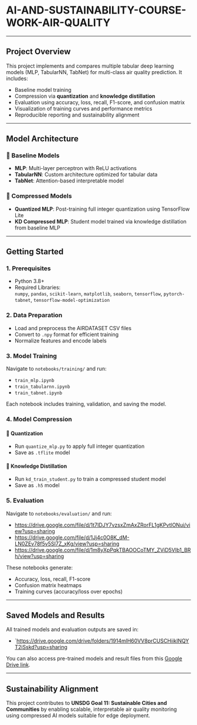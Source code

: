 # AI-AND-SUSTAINABILITY-COURSE-WORK-AIR-QUALITY

---

## **Project Overview**

This project implements and compares multiple tabular deep learning models (MLP, TabularNN, TabNet) for multi-class air quality prediction. It includes:

- Baseline model training  
- Compression via **quantization** and **knowledge distillation**  
- Evaluation using accuracy, loss, recall, F1-score, and confusion matrix  
- Visualization of training curves and performance metrics  
- Reproducible reporting and sustainability alignment

---

## **Model Architecture**

### 🔹 Baseline Models
- **MLP**: Multi-layer perceptron with ReLU activations  
- **TabularNN**: Custom architecture optimized for tabular data  
- **TabNet**: Attention-based interpretable model

### 🔹 Compressed Models
- **Quantized MLP**: Post-training full integer quantization using TensorFlow Lite  
- **KD Compressed MLP**: Student model trained via knowledge distillation from baseline MLP

---

## **Getting Started**

### 1. Prerequisites

- Python 3.8+
- Required Libraries:  
  `numpy`, `pandas`, `scikit-learn`, `matplotlib`, `seaborn`, `tensorflow`, `pytorch-tabnet`, `tensorflow-model-optimization`

### 2. Data Preparation

- Load and preprocess the AIRDATASET CSV files  
- Convert to `.npy` format for efficient training  
- Normalize features and encode labels

### 3. Model Training

Navigate to `notebooks/training/` and run:

- `train_mlp.ipynb`  
- `train_tabularnn.ipynb`  
- `train_tabnet.ipynb`

Each notebook includes training, validation, and saving the model.

### 4. Model Compression

#### 🔸 Quantization
- Run `quantize_mlp.py` to apply full integer quantization  
- Save as `.tflite` model

#### 🔸 Knowledge Distillation
- Run `kd_train_student.py` to train a compressed student model  
- Save as `.h5` model

### 5. Evaluation

Navigate to `notebooks/evaluation/` and run:

- https://drive.google.com/file/d/1t7IDJY7vzsxZmAxZRorFL1gKPvtlONui/view?usp=sharing 
- https://drive.google.com/file/d/1Jj4c0O8K_dM-LN0ZEv78f5v5SI7Z_xKg/view?usp=sharing
- https://drive.google.com/file/d/1m8yXpPqkTBAOOCoTMY_ZViD5VIb1_BRh/view?usp=sharing

These notebooks generate:

- Accuracy, loss, recall, F1-score  
- Confusion matrix heatmaps  
- Training curves (accuracy/loss over epochs)

---

## **Saved Models and Results**

All trained models and evaluation outputs are saved in:

- `https://drive.google.com/drive/folders/1914mlH60VV8prCUSCHiikINQYT2iSskd?usp=sharing 


You can also access pre-trained models and result files from this [Google Drive link](https://drive.google.com/drive/folders/1EVwDeH4uYA7b9Cr0A9ucRMZq-ZJxSear?usp=sharing).

---

## **Sustainability Alignment**

This project contributes to **UNSDG Goal 11: Sustainable Cities and Communities** by enabling scalable, interpretable air quality monitoring using compressed AI models suitable for edge deployment.
